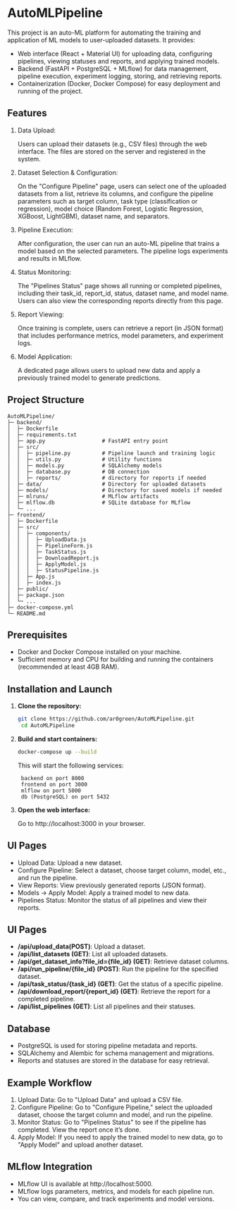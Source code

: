 # AutoMLPipeline

This project is an auto-ML platform for automating the training and application of ML models to user-uploaded datasets. It provides:

- Web interface (React + Material UI) for uploading data, configuring pipelines, viewing statuses and reports, and applying trained models.
- Backend (FastAPI + PostgreSQL + MLflow) for data management, pipeline execution, experiment logging, storing, and retrieving reports.
- Containerization (Docker, Docker Compose) for easy deployment and running of the project.

## **Features**

1. Data Upload:
    
    Users can upload their datasets (e.g., CSV files) through the web interface. The files are stored on the server and registered in the system.

2. Dataset Selection & Configuration:
    
    On the "Configure Pipeline" page, users can select one of the uploaded datasets from a list, retrieve its columns, and configure the pipeline parameters such as target column, task type (classification or regression), model choice (Random Forest, Logistic Regression, XGBoost, LightGBM), dataset name, and separators.

3. Pipeline Execution:
    
    After configuration, the user can run an auto-ML pipeline that trains a model based on the selected parameters. The pipeline logs experiments and results in MLflow.

4. Status Monitoring:

    The "Pipelines Status" page shows all running or completed pipelines, including their task_id, report_id, status, dataset name, and model name. Users can also view the corresponding reports directly from this page.

5. Report Viewing:  
    
    Once training is complete, users can retrieve a report (in JSON format) that includes performance metrics, model parameters, and experiment logs.

6. Model Application:
    
    A dedicated page allows users to upload new data and apply a previously trained model to generate predictions.

## **Project Structure**
```grapql
AutoMLPipeline/
├─ backend/
│  ├─ Dockerfile
│  ├─ requirements.txt
│  ├─ app.py                  # FastAPI entry point
│  ├─ src/
│  │  ├─ pipeline.py          # Pipeline launch and training logic
│  │  ├─ utils.py             # Utility functions
│  │  ├─ models.py            # SQLAlchemy models
│  │  ├─ database.py          # DB connection
│  │  ├─ reports/             # directory for reports if needed
│  ├─ data/                   # Directory for uploaded datasets
│  ├─ models/                 # Directory for saved models if needed
│  ├─ mlruns/                 # MLflow artifacts
│  ├─ mlflow.db               # SQLite database for MLflow
│  └─ ...
├─ frontend/
│  ├─ Dockerfile
│  ├─ src/
│  │  ├─ components/
│  │  │  ├─ UploadData.js
│  │  │  ├─ PipelineForm.js
│  │  │  ├─ TaskStatus.js
│  │  │  ├─ DownloadReport.js
│  │  │  ├─ ApplyModel.js
│  │  │  ├─ StatusPipeline.js
│  │  ├─ App.js
│  │  ├─ index.js
│  ├─ public/
│  ├─ package.json
│  └─ ...
├─ docker-compose.yml
└─ README.md

```

## **Prerequisites**

- Docker and Docker Compose installed on your machine.
- Sufficient memory and CPU for building and running the containers (recommended at least 4GB RAM).

## **Installation and Launch**

1. **Clone the repository:**

   ```bash
   git clone https://github.com/ar0green/AutoMLPipeline.git
    cd AutoMLPipeline
   ```

2. **Build and start containers:**

    ```bash
    docker-compose up --build 
    ```

    This will start the following services:

        backend on port 8000
        frontend on port 3000
        mlflow on port 5000
        db (PostgreSQL) on port 5432

3. **Open the web interface:**
    
    Go to http://localhost:3000 in your browser.

## **UI Pages**

- Upload Data: Upload a new dataset.
- Configure Pipeline: Select a dataset, choose target column, model, etc., and run the pipeline.
- View Reports: View previously generated reports (JSON format).
- Models → Apply Model: Apply a trained model to new data.
- Pipelines Status: Monitor the status of all pipelines and view their reports.

## **UI Pages**

- **/api/upload_data(POST)**: Upload a dataset.
- **/api/list_datasets (GET)**: List all uploaded datasets.
- **/api/get_dataset_info?file_id={file_id} (GET)**: Retrieve dataset columns.
- **/api/run_pipeline/{file_id} (POST)**: Run the pipeline for the specified dataset.
- **/api/task_status/{task_id} (GET)**: Get the status of a specific pipeline.
- **/api/download_report/{report_id} (GET)**: Retrieve the report for a completed pipeline.
- **/api/list_pipelines (GET)**: List all pipelines and their statuses.

## **Database**

- PostgreSQL is used for storing pipeline metadata and reports.
- SQLAlchemy and Alembic for schema management and migrations.
- Reports and statuses are stored in the database for easy retrieval.

## **Example Workflow**

1. Upload Data: Go to "Upload Data" and upload a CSV file.
2. Configure Pipeline: Go to "Configure Pipeline," select the uploaded dataset, choose the target column and model, and run the pipeline.
3. Monitor Status: Go to "Pipelines Status" to see if the pipeline has completed. View the report once it’s done.
4. Apply Model: If you need to apply the trained model to new data, go to "Apply Model" and upload another dataset.

## **MLflow Integration**

- MLflow UI is available at http://localhost:5000.
- MLflow logs parameters, metrics, and models for each pipeline run.
- You can view, compare, and track experiments and model versions.

